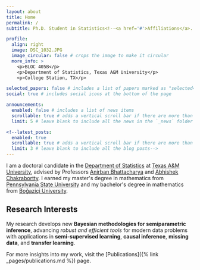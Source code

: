 ```yaml
---
layout: about
title: Home
permalink: /
subtitle: Ph.D. Student in Statistics<!--<a href='#'>Affiliations</a>. Address. Contacts. Motto. Etc.-->

profile:
  align: right
  image: DSC_1032.JPG
  image_circular: false # crops the image to make it circular
  more_info: >
    <p>BLOC 405B</p>
    <p>Department of Statistics, Texas A&M University</p>
    <p>College Station, TX</p>

selected_papers: false # includes a list of papers marked as "selected={true}"
social: true # includes social icons at the bottom of the page

announcements:
  enabled: false # includes a list of news items
  scrollable: true # adds a vertical scroll bar if there are more than 3 news items
  limit: 5 # leave blank to include all the news in the `_news` folder

<!--latest_posts:
  enabled: true
  scrollable: true # adds a vertical scroll bar if there are more than 3 new posts items
  limit: 3 # leave blank to include all the blog posts-->
---
```

I am a doctoral candidate in the [Department of Statistics](https://artsci.tamu.edu/statistics/index.html) at [Texas A&M University](https://www.tamu.edu), advised by Professors [Anirban Bhattacharya](https://sites.google.com/view/anirban-bhattacharya-tamu/home) and [Abhishek Chakrabortty](https://scholars.library.tamu.edu/vivo/display/na7196269/Persons/View%20All). I earned my master's degree in mathematics from [Pennsylvania State University](https://www.psu.edu) and my bachelor's degree in mathematics from [Boğaziçi University](https://bogazici.edu.tr/en).

## Research Interests
My research develops new **Bayesian methodologies for semiparametric inference**, advancing *robust and efficient tools* for modern data problems with applications in **semi-supervised learning**, **causal inference**, **missing data**, and **transfer learning**.

For more insights into my work, visit the [Publications]({% link _pages/publications.md %}) page.
<!--Hi, I am Gözde Sert. I am currently in my fifth-year in the <span style="color:#B8333A;">TAMU</span>. Advised .....-->

<!--Write your biography here. Tell the world about yourself. Link to your favorite [subreddit](http://reddit.com). You can put a picture in, too. The code is already in, just name your picture `prof_pic.jpg` and put it in the `img/` folder.

Put your address / P.O. box / other info right below your picture. You can also disable any of these elements by editing `profile` property of the YAML header of your `_pages/about.md`. Edit `_bibliography/papers.bib` and Jekyll will render your [publications page](/al-folio/publications/) automatically.

Link to your social media connections, too. This theme is set up to use [Font Awesome icons](https://fontawesome.com/) and [Academicons](https://jpswalsh.github.io/academicons/), like the ones below. Add your Facebook, Twitter, LinkedIn, Google Scholar, or just disable all of them.-->

